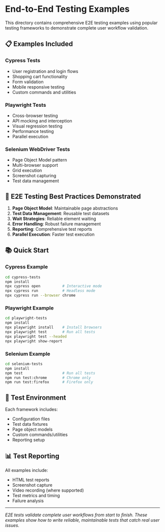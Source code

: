 # End-to-End Testing Examples

This directory contains comprehensive E2E testing examples using popular testing frameworks to demonstrate complete user workflow validation.

## 📋 Examples Included

### Cypress Tests

- User registration and login flows
- Shopping cart functionality
- Form validation
- Mobile responsive testing
- Custom commands and utilities

### Playwright Tests

- Cross-browser testing
- API mocking and interception
- Visual regression testing
- Performance testing
- Parallel execution

### Selenium WebDriver Tests

- Page Object Model pattern
- Multi-browser support
- Grid execution
- Screenshot capturing
- Test data management

## 🎯 E2E Testing Best Practices Demonstrated

1. **Page Object Model**: Maintainable page abstractions
2. **Test Data Management**: Reusable test datasets
3. **Wait Strategies**: Reliable element waiting
4. **Error Handling**: Robust failure management
5. **Reporting**: Comprehensive test reports
6. **Parallel Execution**: Faster test execution

## 📚 Quick Start

### Cypress Example

```bash
cd cypress-tests
npm install
npx cypress open          # Interactive mode
npx cypress run           # Headless mode
npx cypress run --browser chrome
```

### Playwright Example

```bash
cd playwright-tests
npm install
npx playwright install    # Install browsers
npx playwright test       # Run all tests
npx playwright test --headed
npx playwright show-report
```

### Selenium Example

```bash
cd selenium-tests
npm install
npm test                  # Run all tests
npm run test:chrome       # Chrome only
npm run test:firefox      # Firefox only
```

## 🔧 Test Environment

Each framework includes:

- Configuration files
- Test data fixtures
- Page object models
- Custom commands/utilities
- Reporting setup

## 📊 Test Reporting

All examples include:

- HTML test reports
- Screenshot capture
- Video recording (where supported)
- Test metrics and timing
- Failure analysis

---

_E2E tests validate complete user workflows from start to finish. These examples show how to write reliable, maintainable tests that catch real user issues._

